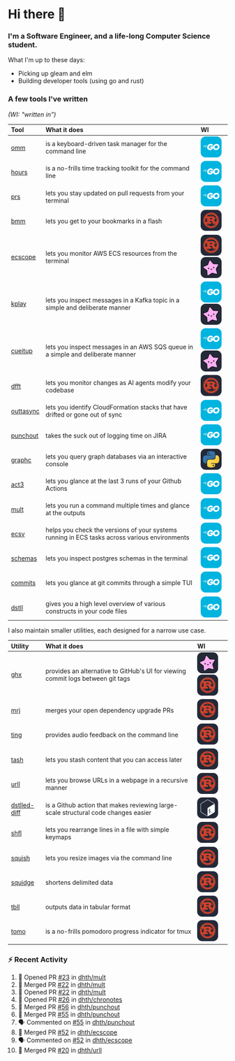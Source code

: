 Hi there 👋
===

### I'm a Software Engineer, and a life-long Computer Science student.

What I'm up to these days:

- Picking up gleam and elm
- Building developer tools (using go and rust)

### A few tools I've written

*(WI: "written in")*

| Tool                                           | What it does                                                                                  | WI                                                             |
|:-----------------------------------------------|:----------------------------------------------------------------------------------------------|:---------------------------------------------------------------|
| [omm](https://github.com/dhth/omm)             | is a keyboard-driven task manager for the command line                                        | <img src="./assets/go.svg"/>                                   |
| [hours](https://github.com/dhth/hours)         | is a no-frills time tracking toolkit for the command line                                     | <img src="./assets/go.svg"/>                                   |
| [prs](https://github.com/dhth/prs)             | lets you stay updated on pull requests from your terminal                                     | <img src="./assets/go.svg"/>                                   |
| [bmm](https://github.com/dhth/bmm)             | lets you get to your bookmarks in a flash                                                     | <img src="./assets/rust.svg"/>                                 |
| [ecscope](https://github.com/dhth/ecscope)     | lets you monitor AWS ECS resources from the terminal                                          | <img src="./assets/rust.svg"/> <img src="./assets/gleam.svg"/> |
| [kplay](https://github.com/dhth/kplay)         | lets you inspect messages in a Kafka topic in a simple and deliberate manner                  | <img src="./assets/go.svg"/> <img src="./assets/gleam.svg"/>   |
| [cueitup](https://github.com/dhth/cueitup)     | lets you inspect messages in an AWS SQS queue in a simple and deliberate manner               | <img src="./assets/go.svg"/> <img src="./assets/gleam.svg"/>   |
| [dfft](https://github.com/dhth/dfft)           | lets you monitor changes as AI agents modify your codebase                                    | <img src="./assets/rust.svg"/>                                 |
| [outtasync](https://github.com/dhth/outtasync) | lets you identify CloudFormation stacks that have drifted or gone out of sync                 | <img src="./assets/go.svg"/>                                   |
| [punchout](https://github.com/dhth/punchout)   | takes the suck out of logging time on JIRA                                                    | <img src="./assets/go.svg"/>                                   |
| [graphc](https://github.com/dhth/graphc)       | lets you query graph databases via an interactive console                                     | <img src="./assets/python.svg"/>                               |
| [act3](https://github.com/dhth/act3)           | lets you glance at the last 3 runs of your Github Actions                                     | <img src="./assets/go.svg"/>                                   |
| [mult](https://github.com/dhth/mult)           | lets you run a command multiple times and glance at the outputs                               | <img src="./assets/go.svg"/>                                   |
| [ecsv](https://github.com/dhth/ecsv)           | helps you check the versions of your systems running in ECS tasks across various environments | <img src="./assets/go.svg"/>                                   |
| [schemas](https://github.com/dhth/schemas)     | lets you inspect postgres schemas in the terminal                                             | <img src="./assets/go.svg"/>                                   |
| [commits](https://github.com/dhth/commits)     | lets you glance at git commits through a simple TUI                                           | <img src="./assets/go.svg"/>                                   |
| [dstll](https://github.com/dhth/dstll)         | gives you a high level overview of various constructs in your code files                      | <img src="./assets/go.svg"/>                                   |

I also maintain smaller utilities, each designed for a narrow use case.

| Utility                                                     | What it does                                                                       | WI                                                             |
|:------------------------------------------------------------|:-----------------------------------------------------------------------------------|:---------------------------------------------------------------|
| [ghx](https://github.com/dhth/ghx)                          | provides an alternative to GitHub's UI for viewing commit logs between git tags    | <img src="./assets/gleam.svg"/> <img src="./assets/rust.svg"/> |
| [mrj](https://github.com/dhth/mrj)                          | merges your open dependency upgrade PRs                                            | <img src="./assets/rust.svg"/>                                 |
| [ting](https://github.com/dhth/ting)                        | provides audio feedback on the command line                                        | <img src="./assets/rust.svg"/>                                 |
| [tash](https://github.com/dhth/tash)                        | lets you stash content that you can access later                                   | <img src="./assets/rust.svg"/>                                 |
| [urll](https://github.com/dhth/urll)                        | lets you browse URLs in a webpage in a recursive manner                            | <img src="./assets/rust.svg"/>                                 |
| [dstlled-diff](https://github.com/dhth/dstlled-diff-action) | is a Github action that makes reviewing large-scale structural code changes easier | <img src="./assets/bash.svg"/>                                 |
| [shfl](https://github.com/dhth/shfl)                        | lets you rearrange lines in a file with simple keymaps                             | <img src="./assets/rust.svg"/>                                 |
| [squish](https://github.com/dhth/squish)                    | lets you resize images via the command line                                        | <img src="./assets/rust.svg"/>                                 |
| [squidge](https://github.com/dhth/squidge)                  | shortens delimited data                                                            | <img src="./assets/rust.svg"/>                                 |
| [tbll](https://github.com/dhth/tbll)                        | outputs data in tabular format                                                     | <img src="./assets/rust.svg"/>                                 |
| [tomo](https://github.com/dhth/tomo)                        | is a no-frills pomodoro progress indicator for tmux                                | <img src="./assets/rust.svg"/>                                 |

### :zap: Recent Activity

<!--START_SECTION:activity-->
1. 💪 Opened PR [#23](https://github.com/dhth/mult/pull/23) in [dhth/mult](https://github.com/dhth/mult)
2. 🎉 Merged PR [#22](https://github.com/dhth/mult/pull/22) in [dhth/mult](https://github.com/dhth/mult)
3. 💪 Opened PR [#22](https://github.com/dhth/mult/pull/22) in [dhth/mult](https://github.com/dhth/mult)
4. 💪 Opened PR [#26](https://github.com/dhth/chronotes/pull/26) in [dhth/chronotes](https://github.com/dhth/chronotes)
5. 🎉 Merged PR [#56](https://github.com/dhth/punchout/pull/56) in [dhth/punchout](https://github.com/dhth/punchout)
6. 🎉 Merged PR [#55](https://github.com/dhth/punchout/pull/55) in [dhth/punchout](https://github.com/dhth/punchout)
7. 🗣 Commented on [#55](https://github.com/dhth/punchout/pull/55#issuecomment-3168468609) in [dhth/punchout](https://github.com/dhth/punchout)
8. 🎉 Merged PR [#52](https://github.com/dhth/ecscope/pull/52) in [dhth/ecscope](https://github.com/dhth/ecscope)
9. 🗣 Commented on [#52](https://github.com/dhth/ecscope/pull/52#issuecomment-3168295207) in [dhth/ecscope](https://github.com/dhth/ecscope)
10. 🎉 Merged PR [#20](https://github.com/dhth/urll/pull/20) in [dhth/urll](https://github.com/dhth/urll)
<!--END_SECTION:activity-->

